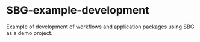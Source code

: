 # SBG-example-development
Example of development of workflows and application packages using SBG as a demo project.

